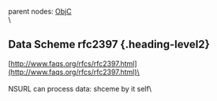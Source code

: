 parent nodes: [ObjC](ObjC.html)\
\

Data Scheme rfc2397 {.heading-level2}
-------------------

[http://www.faqs.org/rfcs/rfc2397.html](http://www.faqs.org/rfcs/rfc2397.html)\
 \
 \
 NSURL can process data: shceme by it self\

